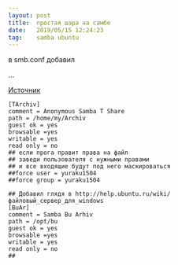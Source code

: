 ```yaml
---
layout: post
title:  простая шара на самбе
date:   2019/05/15 12:24:23
tag:    samba ubuntu
---
```


в smb.conf добавил

...

[Источник](http://help.ubuntu.ru/wiki/файловый_сервер_для_windows)

	[TArchiv] 
	comment = Anonymous Samba T Share 
	path = /home/my/Archiv 
	guest ok = yes
	browsable =yes
	writable = yes
	read only = no
	## если прога правит права на файл
	## заведи пользователя с нужными правами
	## и все входящие будут под него маскироваться
	##force user = yuraku1504
	##force group = yuraku1504

	## Добавил глядя в http://help.ubuntu.ru/wiki/файловый_сервер_для_windows
	[BuAr]
	comment = Samba Bu Arhiv
	path = /opt/bu
	guest ok = yes
	browsable =yes
	writable = yes
	read only = no
	##
